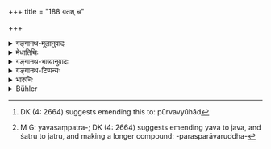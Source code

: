 +++
title = "188 यतश् च"

+++

<details><summary>गङ्गानथ-मूलानुवादः</summary>

From where he apprehends danger there he shall extend his forces; and he himself shall always encamp in the ‘lotus-array’—(188)
</details>

<details><summary>मेधातिथिः</summary>

तस्मिन् पथि यस्मात् प्रदेशात् परिहितकारिभ्यो भयाशङ्का स्यात् तेन प्रदेशेन पूर्वगृहाद्[^२५१] **विस्तारेयेद् बलंम्,** गव्यूतिमात्रम् अधिकं वा । यवसंपन्नदृढप्रहारविस्तीर्णशत्रुपुष्टपरस्परम्[^२५२] अवरुद्धरथिकाश्वारोहकरीबलान्य् अवहितानि भवन्ति । समन्ताद् विभृतपरिमण्डलो मध्यनिविष्टविजिगीषुः **पद्मव्यूहः** । एवं नित्यं **निविशेत्** पुरान् निर्गच्छेद् ग्रामाद् वा ॥ ७.१८८ ॥


[^२५२]:
     M G: yavasaṃpatra-; DK (4: 2664) suggests emending yava to java, and śatru to jatru, and making a longer compound: -parasparāvaruddha-


[^२५१]:
     DK (4: 2664) suggests emending this to: pūrvavyūhād
</details>

<details><summary>गङ्गानथ-भाष्यानुवादः</summary>

On the road there may be certain points where there may be apprehension of molestation from persons inclined to help his-enemy; and at these points, when marching from his preceding encampment, he shall extend his forces to the extent of two miles or a little more; *i.e*., at these points the army is to consist of dense masses of elephants and chariots and cavalry extended forward and fully equipped with offensive and defensive weapons and supplied with large quantities of food and fodder.

The ‘*lotus array*’ is that disposition of the army where the master is stationed at the centre and his officers all round him in a circular form. In this array he shall himself always ‘*encamp*’,—*i.e*., march forward from a town or a village.—(188)
</details>

<details><summary>गङ्गानथ-टिप्पन्यः</summary>

This verse is quoted in *Parāśaramādhava* (Ācāra, p. 402);—and in
*Vīramitrodaya* (Rājanīti, p. 400).
</details>

<details><summary>भारुचिः</summary>

सर्वथा प्रदर्शनम् एतत्- **यतो भयं** प्रपश्येत् तु **ततो विस्तारेयेद् बलम्** । सर्वत उदितेन **पद्मव्यूहेन सदा निविशेत** ॥ ७.१८८ ॥
</details>

<details><summary>Bühler</summary>

188	From whatever (side) he apprehends danger, in that (direction) let him extend his troops, and let him always himself encamp in an array, shaped like a lotus.
</details>
